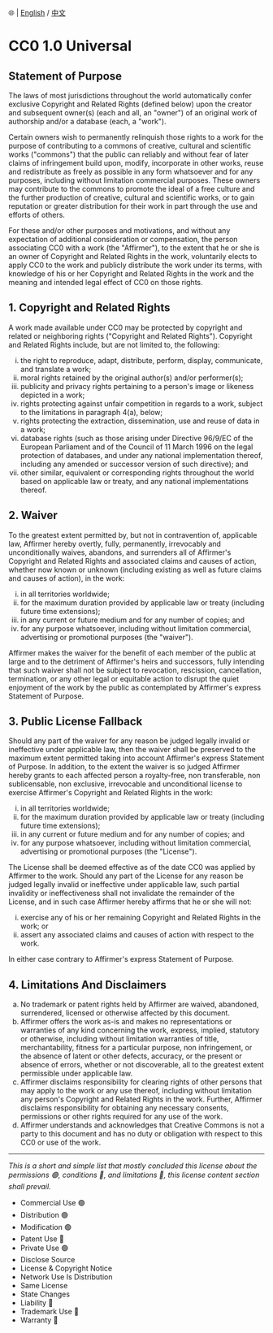 🌐 | [English](./LICENSE.md) / [中文](./LICENSE-ZHHANT.md)

# CC0 1.0 Universal

## Statement of Purpose

The laws of most jurisdictions throughout the world automatically confer exclusive Copyright and Related Rights (defined below) upon the creator and subsequent owner(s) (each and all, an "owner") of an original work of authorship and/or a database (each, a "work").

Certain owners wish to permanently relinquish those rights to a work for the purpose of contributing to a commons of creative, cultural and scientific works ("commons") that the public can reliably and without fear of later claims of infringement build upon, modify, incorporate in other works, reuse and redistribute as freely as possible in any form whatsoever and for any purposes, including without limitation commercial purposes. These owners may contribute to the commons to promote the ideal of a free culture and the further production of creative, cultural and scientific works, or to gain reputation or greater distribution for their work in part through the use and efforts of others.

For these and/or other purposes and motivations, and without any expectation of additional consideration or compensation, the person associating CC0 with a work (the "Affirmer"), to the extent that he or she is an owner of Copyright and Related Rights in the work, voluntarily elects to apply CC0 to the work and publicly distribute the work under its terms, with knowledge of his or her Copyright and Related Rights in the work and the meaning and intended legal effect of CC0 on those rights.

## 1. Copyright and Related Rights

A work made available under CC0 may be protected by copyright and related or neighboring rights ("Copyright and Related Rights"). Copyright and Related Rights include, but are not limited to, the following:

<ol type="i">
  <li>the right to reproduce, adapt, distribute, perform, display, communicate, and translate a work;</li>
  <li>moral rights retained by the original author(s) and/or performer(s);</li>
  <li>publicity and privacy rights pertaining to a person's image or likeness depicted in a work;</li>
  <li>rights protecting against unfair competition in regards to a work, subject to the limitations in paragraph 4(a), below;</li>
  <li>rights protecting the extraction, dissemination, use and reuse of data in a work;</li>
  <li>database rights (such as those arising under Directive 96/9/EC of the European Parliament and of the Council of 11 March 1996 on the legal protection of databases, and under any national implementation thereof, including any amended or successor version of such directive); and</li>
  <li>other similar, equivalent or corresponding rights throughout the world based on applicable law or treaty, and any national implementations thereof.</li>
</ol>

## 2. Waiver

To the greatest extent permitted by, but not in contravention of, applicable law, Affirmer hereby overtly, fully, permanently, irrevocably and unconditionally waives, abandons, and surrenders all of Affirmer's Copyright and Related Rights and associated claims and causes of action, whether now known or unknown (including existing as well as future claims and causes of action), in the work:

<ol type="i">
  <li>in all territories worldwide;</li>
  <li>for the maximum duration provided by applicable law or treaty (including future time extensions);</li>
  <li>in any current or future medium and for any number of copies; and</li>
  <li>for any purpose whatsoever, including without limitation commercial, advertising or promotional purposes (the "waiver").</li>
</ol>

Affirmer makes the waiver for the benefit of each member of the public at large and to the detriment of Affirmer's heirs and successors, fully intending that such waiver shall not be subject to revocation, rescission, cancellation, termination, or any other legal or equitable action to disrupt the quiet enjoyment of the work by the public as contemplated by Affirmer's express Statement of Purpose.

## 3. Public License Fallback

Should any part of the waiver for any reason be judged legally invalid or ineffective under applicable law, then the waiver shall be preserved to the maximum extent permitted taking into account Affirmer's express Statement of Purpose. In addition, to the extent the waiver is so judged Affirmer hereby grants to each affected person a royalty-free, non transferable, non sublicensable, non exclusive, irrevocable and unconditional license to exercise Affirmer's Copyright and Related Rights in the work:

<ol type="i">
  <li>in all territories worldwide;</li>
  <li>for the maximum duration provided by applicable law or treaty (including future time extensions);</li>
  <li>in any current or future medium and for any number of copies; and</li>
  <li>for any purpose whatsoever, including without limitation commercial, advertising or promotional purposes (the "License").</li>
</ol>

The License shall be deemed effective as of the date CC0 was applied by Affirmer to the work. Should any part of the License for any reason be judged legally invalid or ineffective under applicable law, such partial invalidity or ineffectiveness shall not invalidate the remainder of the License, and in such case Affirmer hereby affirms that he or she will not:

<ol type="i">
  <li>exercise any of his or her remaining Copyright and Related Rights in the work; or</li>
  <li>assert any associated claims and causes of action with respect to the work.</li>
</ol>

In either case contrary to Affirmer's express Statement of Purpose.

## 4. Limitations And Disclaimers

<ol type="a">
  <li>No trademark or patent rights held by Affirmer are waived, abandoned, surrendered, licensed or otherwise affected by this document.</li>
  <li>Affirmer offers the work as-is and makes no representations or warranties of any kind concerning the work, express, implied, statutory or otherwise, including without limitation warranties of title, merchantability, fitness for a particular purpose, non infringement, or the absence of latent or other defects, accuracy, or the present or absence of errors, whether or not discoverable, all to the greatest extent permissible under applicable law.</li>
  <li>Affirmer disclaims responsibility for clearing rights of other persons that may apply to the work or any use thereof, including without limitation any person's Copyright and Related Rights in the work. Further, Affirmer disclaims responsibility for obtaining any necessary consents, permissions or other rights required for any use of the work.</li>
  <li>Affirmer understands and acknowledges that Creative Commons is not a party to this document and has no duty or obligation with respect to this CC0 or use of the work.</li>
</ol>

---

*This is a short and simple list that mostly concluded this license about the permissions 🟢, conditions 🔵, and limitations 🔴, this license content section shall prevail.*

- Commercial Use 🟢
- Distribution 🟢
- Modification 🟢
- Patent Use 🔴
- Private Use 🟢
- Disclose Source
- License & Copyright Notice
- Network Use Is Distribution
- Same License
- State Changes
- Liability 🔴
- Trademark Use 🔴
- Warranty 🔴
